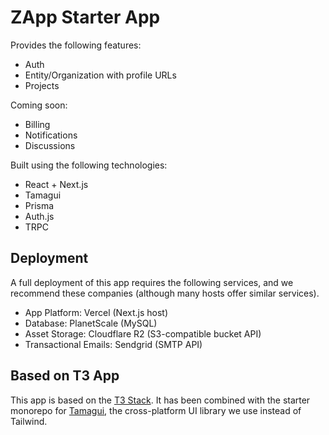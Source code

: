 # ZApp Starter App

Provides the following features:

- Auth
- Entity/Organization with profile URLs
- Projects

Coming soon:

- Billing
- Notifications
- Discussions

Built using the following technologies:

- React + Next.js
- Tamagui
- Prisma
- Auth.js
- TRPC

## Deployment

A full deployment of this app requires the following services, and we recommend these companies (although many hosts offer similar services).

- App Platform: Vercel (Next.js host)
- Database: PlanetScale (MySQL)
- Asset Storage: Cloudflare R2 (S3-compatible bucket API)
- Transactional Emails: Sendgrid (SMTP API)

## Based on T3 App

This app is based on the [T3 Stack](https://create.t3.gg/). It has been combined with the starter monorepo for [Tamagui](https://tamagui.dev), the cross-platform UI library we use instead of Tailwind.
